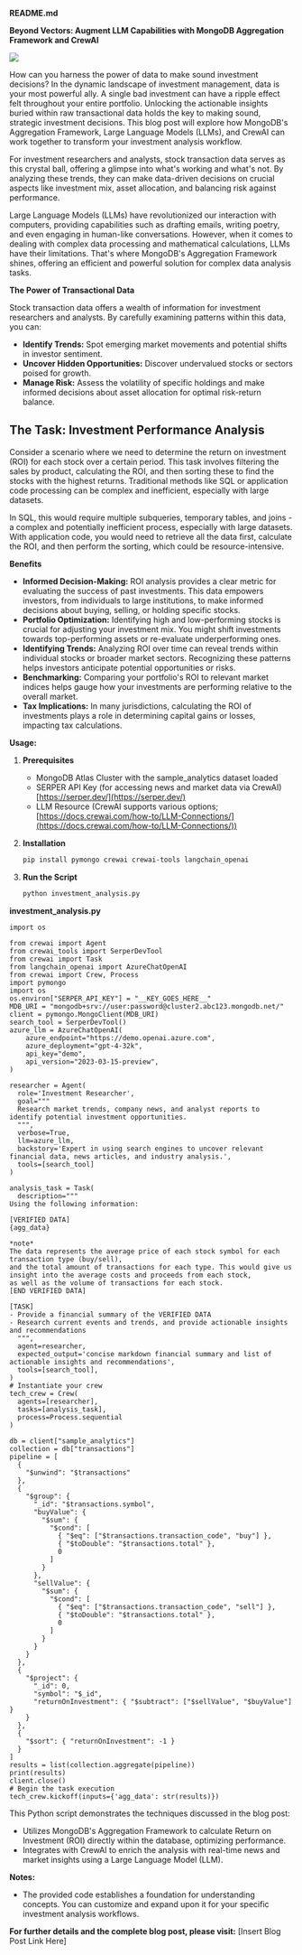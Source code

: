 **README.md**

**Beyond Vectors: Augment LLM Capabilities with MongoDB Aggregation Framework and CrewAI**

![](https://cosanostra-2024-vsyfm.mongodbstitch.com/crystal2.png)

How can you harness the power of data to make sound investment decisions? In the dynamic landscape of investment management, data is your most powerful ally. A single bad investment can have a ripple effect felt throughout your entire portfolio. Unlocking the actionable insights buried within raw transactional data holds the key to making sound, strategic investment decisions. This blog post will explore how MongoDB's Aggregation Framework, Large Language Models (LLMs), and CrewAI can work together to transform your investment analysis workflow.

For investment researchers and analysts, stock transaction data serves as this crystal ball, offering a glimpse into what's working and what's not. By analyzing these trends, they can make data-driven decisions on crucial aspects like investment mix, asset allocation, and balancing risk against performance.

Large Language Models (LLMs) have revolutionized our interaction with computers, providing capabilities such as drafting emails, writing poetry, and even engaging in human-like conversations. However, when it comes to dealing with complex data processing and mathematical calculations, LLMs have their limitations. That's where MongoDB's Aggregation Framework shines, offering an efficient and powerful solution for complex data analysis tasks.

**The Power of Transactional Data**

Stock transaction data offers a wealth of information for investment researchers and analysts. By carefully examining patterns within this data, you can:

* **Identify Trends:** Spot emerging market movements and potential shifts in investor sentiment.
* **Uncover Hidden Opportunities:** Discover undervalued stocks or sectors poised for growth.
* **Manage Risk:** Assess the volatility of specific holdings and make informed decisions about asset allocation for optimal risk-return balance.

## The Task: Investment Performance Analysis

Consider a scenario where we need to determine the return on investment (ROI) for each stock over a certain period. This task involves filtering the sales by product, calculating the ROI, and then sorting these to find the stocks with the highest returns. Traditional methods like SQL or application code processing can be complex and inefficient, especially with large datasets.

In SQL, this would require multiple subqueries, temporary tables, and joins - a complex and potentially inefficient process, especially with large datasets. With application code, you would need to retrieve all the data first, calculate the ROI, and then perform the sorting, which could be resource-intensive.

**Benefits**

* **Informed Decision-Making:**  ROI analysis provides a clear metric for evaluating the success of past investments. This data empowers investors, from individuals to large institutions, to make informed decisions about buying, selling, or holding specific stocks. 
* **Portfolio Optimization:**  Identifying high and low-performing stocks is crucial for adjusting your investment mix. You might shift investments towards top-performing assets or re-evaluate underperforming ones.
* **Identifying Trends:** Analyzing ROI over time can reveal trends within individual stocks or broader market sectors. Recognizing these patterns helps investors anticipate potential opportunities or risks.
* **Benchmarking:** Comparing your portfolio's ROI to relevant market indices helps gauge how your investments are performing relative to the overall market.
* **Tax Implications:** In many jurisdictions, calculating the ROI of investments plays a role in determining capital gains or losses, impacting tax calculations.

**Usage:**

1. **Prerequisites**
   - MongoDB Atlas Cluster with the sample_analytics dataset loaded
   - SERPER API Key (for accessing news and market data via CrewAI) [https://serper.dev/](https://serper.dev/)
   - LLM Resource (CrewAI supports various options; [https://docs.crewai.com/how-to/LLM-Connections/](https://docs.crewai.com/how-to/LLM-Connections/)) 

2. **Installation**
   ```bash
   pip install pymongo crewai crewai-tools langchain_openai
   ```

3. **Run the Script**
   ```bash
   python investment_analysis.py
   ```

**investment_analysis.py**

```
import os

from crewai import Agent
from crewai_tools import SerperDevTool
from crewai import Task
from langchain_openai import AzureChatOpenAI
from crewai import Crew, Process
import pymongo
import os
os.environ["SERPER_API_KEY"] = "__KEY_GOES_HERE__"
MDB_URI = "mongodb+srv://user:password@cluster2.abc123.mongodb.net/"
client = pymongo.MongoClient(MDB_URI)
search_tool = SerperDevTool()
azure_llm = AzureChatOpenAI(
    azure_endpoint="https://demo.openai.azure.com",
    azure_deployment="gpt-4-32k",
    api_key="demo",
    api_version="2023-03-15-preview",
)

researcher = Agent(
  role='Investment Researcher',
  goal="""
  Research market trends, company news, and analyst reports to identify potential investment opportunities.
  """,
  verbose=True,
  llm=azure_llm, 
  backstory='Expert in using search engines to uncover relevant financial data, news articles, and industry analysis.',
  tools=[search_tool] 
) 

analysis_task = Task(
  description="""
Using the following information:

[VERIFIED DATA]
{agg_data}

*note* 
The data represents the average price of each stock symbol for each transaction type (buy/sell), 
and the total amount of transactions for each type. This would give us insight into the average costs and proceeds from each stock, 
as well as the volume of transactions for each stock.
[END VERIFIED DATA]

[TASK]
- Provide a financial summary of the VERIFIED DATA
- Research current events and trends, and provide actionable insights and recommendations
  """,
  agent=researcher,
  expected_output='concise markdown financial summary and list of actionable insights and recommendations',
  tools=[search_tool],
)
# Instantiate your crew
tech_crew = Crew(
  agents=[researcher],
  tasks=[analysis_task],
  process=Process.sequential 
)

db = client["sample_analytics"]
collection = db["transactions"]
pipeline = [
  {
    "$unwind": "$transactions"
  },
  {
    "$group": {
      "_id": "$transactions.symbol",
      "buyValue": {
        "$sum": {
          "$cond": [
            { "$eq": ["$transactions.transaction_code", "buy"] },
            { "$toDouble": "$transactions.total" },
            0
          ]
        }
      },
      "sellValue": {
        "$sum": {
          "$cond": [
            { "$eq": ["$transactions.transaction_code", "sell"] },
            { "$toDouble": "$transactions.total" },
            0
          ]
        }
      }
    }
  },
  {
    "$project": {
      "_id": 0,
      "symbol": "$_id",
      "returnOnInvestment": { "$subtract": ["$sellValue", "$buyValue"] }
    }
  },
  {
    "$sort": { "returnOnInvestment": -1 }
  }
]
results = list(collection.aggregate(pipeline))
print(results)
client.close()
# Begin the task execution
tech_crew.kickoff(inputs={'agg_data': str(results)})
```

This Python script demonstrates the techniques discussed in the blog post:

* Utilizes MongoDB's Aggregation Framework to calculate Return on Investment (ROI) directly within the database, optimizing performance.
* Integrates with CrewAI to enrich the analysis with real-time news and market insights using a Large Language Model (LLM).

**Notes:**

* The provided code establishes a foundation for understanding concepts. You can customize and expand upon it for your specific investment analysis workflows.

**For further details and the complete blog post, please visit:** [Insert Blog Post Link Here]

